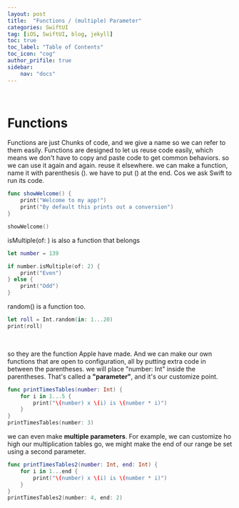 ```yaml
---
layout: post
title:  "Functions / (multiple) Parameter"
categories: SwiftUI
tag: [iOS, SwiftUI, blog, jekyll]
toc: true
toc_label: "Table of Contents"
toc_icon: "cog"
author_prifile: true
sidebar:
    nav: "docs"
---
```


<br/>

# Functions

Functions are just Chunks of code, and we give a name so we can refer to them easily. Functions are designed to let us reuse code easily, which means we don't have to copy and paste code to get common behaviors. so we can use it again and again. reuse it elsewhere.
we can make a function, name it with parenthesis (). we have to put () at the end. Cos we ask Swift to run its code.
```swift
func showWelcome() {
    print("Welcome to my app!")
    print("By default this prints out a conversion")
}

showWelcome()
``` 

isMultiple(of: ) is also a function that belongs
```swift
let number = 139

if number.isMultiple(of: 2) {
    print("Even")
} else {
    print("Odd")
}
```

random() is a function too.
```swift
let roll = Int.random(in: 1...20)
print(roll)
```
<br/>

so they are the function Apple have made. And we can make our own functions that are open to configuration, all by putting extra code in between the parentheses.
we will place "number: Int" inside the parentheses. That's called a **"parameter"**, and it's our customize point. 
```swift
func printTimesTables(number: Int) {
    for i in 1...5 {
        print("\(number) x \(i) is \(number * i)")
    }
}
printTimesTables(number: 3)
```

we can even make **multiple parameters**. For example, we can customize ho high our multiplication tables go, we might make the end of our range be set using a second parameter.
```swift
func printTimesTables2(number: Int, end: Int) {
    for i in 1...end {
        print("\(number) x \(i) is \(number * i)")
    }
}
printTimesTables2(number: 4, end: 2)
```
